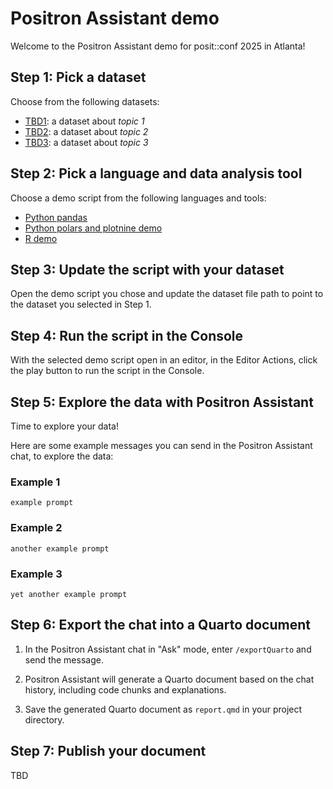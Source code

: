# Positron Assistant demo

Welcome to the Positron Assistant demo for posit::conf 2025 in Atlanta!

## Step 1: Pick a dataset

Choose from the following datasets:

- [TBD1](./data/TBD1): a dataset about _topic 1_
- [TBD2](./data/TBD1): a dataset about _topic 2_
- [TBD3](./data/TBD1): a dataset about _topic 3_

## Step 2: Pick a language and data analysis tool

Choose a demo script from the following languages and tools:

- [Python pandas](./python-pandas-demo.py)
- [Python polars and plotnine demo](./python-polars-demo.py)
- [R demo](./r-demo.R)

## Step 3: Update the script with your dataset

Open the demo script you chose and update the dataset file path to point to the dataset you selected in Step 1.

## Step 4: Run the script in the Console

With the selected demo script open in an editor, in the Editor Actions, click the play button to run the script in the Console.

## Step 5: Explore the data with Positron Assistant

Time to explore your data!

Here are some example messages you can send in the Positron Assistant chat, to explore the data:

### Example 1

```
example prompt
```

### Example 2

```
another example prompt
```

### Example 3

```
yet another example prompt
```

## Step 6: Export the chat into a Quarto document

1. In the Positron Assistant chat in "Ask" mode, enter `/exportQuarto` and send the message.

1. Positron Assistant will generate a Quarto document based on the chat history, including code chunks and explanations.

1. Save the generated Quarto document as `report.qmd` in your project directory.

## Step 7: Publish your document

TBD
